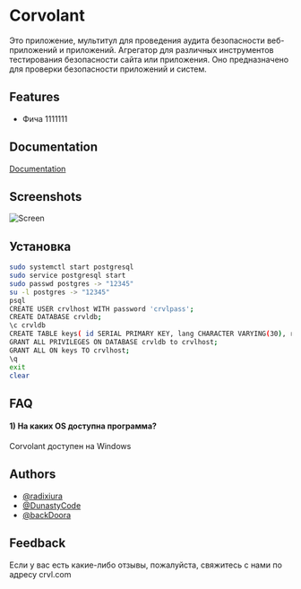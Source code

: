# Corvolant

Это приложение, мультитул для проведения аудита безопасности веб-приложений и приложений. Агрегатор для различных инструментов тестирования безопасности сайта или приложения. Оно предназначено для проверки безопасности приложений и систем.


## Features

- Фича 1111111


## Documentation

[Documentation](https://linktodocumentation)


## Screenshots

![Screen](https://github.com/RDXR-Consulting/Corvolant/assets/104996756/cefd055f-83bf-4fbb-8ce9-3bf703d2fc02)


## Установка
```bash
sudo systemctl start postgresql
sudo service postgresql start
sudo passwd postgres -> "12345"
su -l postgres -> "12345"
psql
CREATE USER crvlhost WITH password 'crvlpass';
CREATE DATABASE crvldb;
\c crvldb
CREATE TABLE keys( id SERIAL PRIMARY KEY, lang CHARACTER VARYING(30), register INTEGER );
GRANT ALL PRIVILEGES ON DATABASE crvldb to crvlhost;
GRANT ALL ON keys TO crvlhost;
\q
exit
clear
```

## FAQ

#### 1) На каких OS доступна программа?

Corvolant доступен на Windows


## Authors

- [@radixiura](https://github.com/radixiura)
- [@DunastyCode](https://www.github.com/dunastycode)
- [@backDoora](https://github.com/backDoora)


## Feedback

Если у вас есть какие-либо отзывы, пожалуйста, свяжитесь с нами по адресу crvl.com

